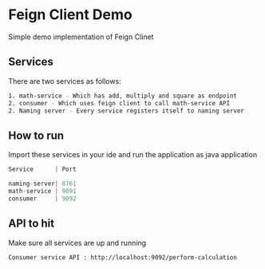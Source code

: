 # Feign Client Demo

Simple demo implementation of Feign Clinet

## Services

There are two services as follows:

```bash
1. math-service - Which has add, multiply and square as endpoint
2. consumer - Which uses feign client to call math-service API
2. Naming server - Every service registers itself to naming server
```

## How to run

Import these services in your ide and run the application as java application

```python
Service      | Port

naming-server| 8761
math-service | 9091
consumer     | 9092
```

## API to hit

Make sure all services are up and running

```bash
Consumer service API : http://localhost:9092/perform-calculation
```